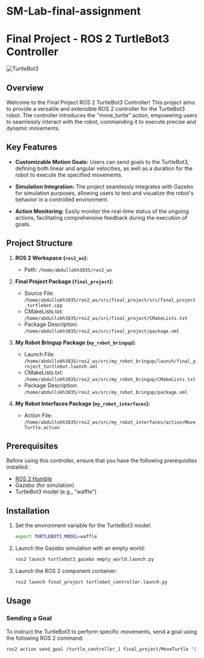 # SM-Lab-final-assignment
# Final Project - ROS 2 TurtleBot3 Controller

![TurtleBot3](link-to-turtlebot3-image.jpg) <!-- Include an image if you have one -->

## Overview

Welcome to the Final Project ROS 2 TurtleBot3 Controller! This project aims to provide a versatile and extensible ROS 2 controller for the TurtleBot3 robot. The controller introduces the "move_turtle" action, empowering users to seamlessly interact with the robot, commanding it to execute precise and dynamic movements.

## Key Features

- **Customizable Motion Goals:** Users can send goals to the TurtleBot3, defining both linear and angular velocities, as well as a duration for the robot to execute the specified movements.

- **Simulation Integration:** The project seamlessly integrates with Gazebo for simulation purposes, allowing users to test and visualize the robot's behavior in a controlled environment.

- **Action Monitoring:** Easily monitor the real-time status of the ongoing actions, facilitating comprehensive feedback during the execution of goals.

## Project Structure

1. **ROS 2 Workspace (`ros2_ws`):**
    - Path: `/home/abdullokh3835/ros2_ws`

2. **Final Project Package (`final_project`):**
    - Source File: `/home/abdullokh3835/ros2_ws/src/final_project/src/final_project_turtlebot.cpp`
    - CMakeLists.txt: `/home/abdullokh3835/ros2_ws/src/final_project/CMakeLists.txt`
    - Package Description: `/home/abdullokh3835/ros2_ws/src/final_project/package.xml`

3. **My Robot Bringup Package (`my_robot_bringup`):**
    - Launch File: `/home/abdullokh3835/ros2_ws/src/my_robot_bringup/launch/final_project_turtlebot.launch.xml`
    - CMakeLists.txt: `/home/abdullokh3835/ros2_ws/src/my_robot_bringup/CMakeLists.txt`
    - Package Description: `/home/abdullokh3835/ros2_ws/src/my_robot_bringup/package.xml`

4. **My Robot Interfaces Package (`my_robot_interfaces`):**
    - Action File: `/home/abdullokh3835/ros2_ws/src/my_robot_interfaces/action/MoveTurtle.action`

## Prerequisites

Before using this controller, ensure that you have the following prerequisites installed:

- [ROS 2 Humble](https://docs.ros.org/en/humble/Installation.html)
- Gazebo (for simulation)
- TurtleBot3 model (e.g., "waffle")

## Installation

1. Set the environment variable for the TurtleBot3 model:

    ```bash
    export TURTLEBOT3_MODEL=waffle
    ```

2. Launch the Gazebo simulation with an empty world:

    ```bash
    ros2 launch turtlebot3_gazebo empty_world.launch.py
    ```

3. Launch the ROS 2 component container:

    ```bash
    ros2 launch final_project turtlebot_controller.launch.py
    ```

## Usage

### Sending a Goal

To instruct the TurtleBot3 to perform specific movements, send a goal using the following ROS 2 command:

```bash
ros2 action send_goal /turtle_controller_1 final_project/MoveTurtle "{linear_vel_x: 1.0, angular_vel_z: 0.5, duration_sec: 10}"
